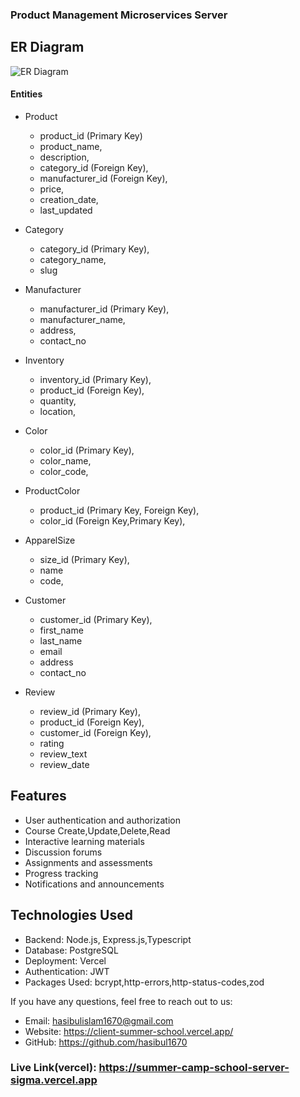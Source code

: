 ### Product Management Microservices Server

## ER Diagram

<img src="https://i.ibb.co/qy6MjY5/er-products-drawio-1.png" alt="ER Diagram"></img>

#### Entities

- Product

  - product_id (Primary Key)
  - product_name,
  - description,
  - category_id (Foreign Key),
  - manufacturer_id (Foreign Key),
  - price,
  - creation_date,
  - last_updated

- Category
  - category_id (Primary Key),
  - category_name,
  - slug
- Manufacturer

  - manufacturer_id (Primary Key),
  - manufacturer_name,
  - address,
  - contact_no

- Inventory

  - inventory_id (Primary Key),
  - product_id (Foreign Key),
  - quantity,
  - location,

- Color

  - color_id (Primary Key),
  - color_name,
  - color_code,

- ProductColor

  - product_id (Primary Key, Foreign Key),
  - color_id (Foreign Key,Primary Key),

- ApparelSize

  - size_id (Primary Key),
  - name
  - code,

- Customer

  - customer_id (Primary Key),
  - first_name
  - last_name
  - email
  - address
  - contact_no

- Review
  - review_id (Primary Key),
  - product_id (Foreign Key),
  - customer_id (Foreign Key),
  - rating
  - review_text
  - review_date

## Features

- User authentication and authorization
- Course Create,Update,Delete,Read
- Interactive learning materials
- Discussion forums
- Assignments and assessments
- Progress tracking
- Notifications and announcements

## Technologies Used

- Backend: Node.js, Express.js,Typescript
- Database: PostgreSQL
- Deployment: Vercel
- Authentication: JWT
- Packages Used: bcrypt,http-errors,http-status-codes,zod

If you have any questions, feel free to reach out to us:

- Email: hasibulislam1670@gmail.com
- Website: https://client-summer-school.vercel.app/
- GitHub: https://github.com/hasibul1670

### Live Link(vercel): https://summer-camp-school-server-sigma.vercel.app

<!-- ### Application Routes:

#### student

- https://summer-camp-school-server-sigma.vercel.app/api/v1/students/create-students [POST]
- https://summer-camp-school-server-sigma.vercel.app/api/v1/students [get all users] (GET)
- https://summer-camp-school-server-sigma.vercel.app/api/v1/students/6497381fc9fbf4e29d55ee7f (get Single student) (GET)
- https://summer-camp-school-server-sigma.vercel.app/api/v1/students/6497381fc9fbf4e29d55ee7f (Update Single student) (PATCH)

#### instructor

- https://summer-camp-school-server-sigma.vercel.app/api/v1/instructors/create-Instructor [create an Instructor] [POST]
- https://summer-camp-school-server-sigma.vercel.app/api/v1/students/create-students [POST]
- https://summer-camp-school-server-sigma.vercel.app/api/v1/students/6497381fc9fbf4e29d55ee7f (get Single student) (GET)
- https://summer-camp-school-server-sigma.vercel.app/api/v1/students/6497381fc9fbf4e29d55ee7f (Update Single student) (PATCH)

#### courses

- https://summer-camp-school-server-sigma.vercel.app/api/v1/courses/create-courses [create a courses] (POST)
- https://summer-camp-school-server-sigma.vercel.app/api/v1/courses [get all courses] (GET)
- https://summer-camp-school-server-sigma.vercel.app/api/v1/courses/648ca42c17d2d4e64a734513 [create a single courses] (GET)
- https://summer-camp-school-server-sigma.vercel.app/api/v1/courses/648ca42c17d2d4e64a734513 [Update a single courses] (PATCH)
- https://summer-camp-school-server-sigma.vercel.app/api/v1/courses/648ca42c17d2d4e64a734513 [Delete a single courses] (DELETE)

#### Login

- https://summer-camp-school-server-sigma.vercel.app/api/v1/auth/login [Login] (POST)
- https://summer-camp-school-server-sigma.vercel.app/api/v1/auth/change-password (POST) -->
